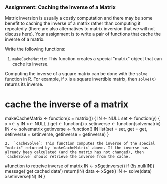 
### Assignment: Caching the Inverse of a Matrix

Matrix inversion is usually a costly computation and there may be some
benefit to caching the inverse of a matrix rather than computing it
repeatedly (there are also alternatives to matrix inversion that we will
not discuss here). Your assignment is to write a pair of functions that
cache the inverse of a matrix.

Write the following functions:

1.  `makeCacheMatrix`: This function creates a special "matrix" object
    that can cache its inverse.


Computing the inverse of a square matrix can be done with the `solve`
function in R. For example, if `X` is a square invertible matrix, then
`solve(X)` returns its inverse.
# cache the inverse of a matrix
makeCacheMatrix <- function(x = matrix()) {
            IN <- NULL
            set <- function(y) {
                    x <<- y
                    IN <<- NULL
            }
            get <- function() x
            setinverse <- function(solvematrix) IN <<- solvematrix
            getinverse <- function() IN
            list(set = set, get = get,
                 setinverse = setinverse,
                 getinverse = getinverse)
    }
    
    2.  `cacheSolve`: This function computes the inverse of the special
    "matrix" returned by `makeCacheMatrix` above. If the inverse has
    already been calculated (and the matrix has not changed), then
    `cacheSolve` should retrieve the inverse from the cache.
    
#function to retreive inverse of matrix
IN <- x$getinverse()
if (!is.null(IN){
message('get cached data')
return(IN)
data <- x$get()
IN <- solve(data)
xsetinverse(IN)
IN
}
